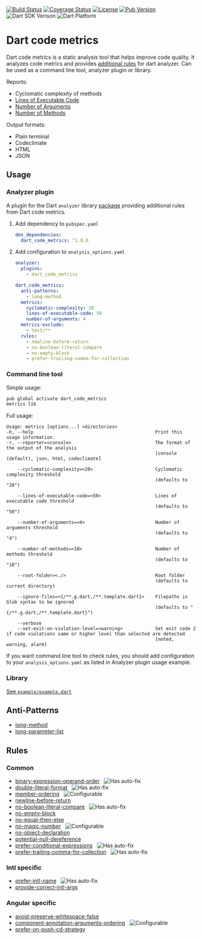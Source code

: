 [![Build Status](https://github.com/wrike/metrics/workflows/build/badge.svg)](https://github.com/wrike/dart-code-metrics/)
[![Coverage Status](https://coveralls.io/repos/github/wrike/dart-code-metrics/badge.svg?branch=master)](https://coveralls.io/github/wrike/dart-code-metrics?branch=master)
[![License](https://badgen.net/pub/license/dart_code_metrics)](https://github.com/wrike/dart-code-metrics/blob/master/LICENSE)
[![Pub Version](https://badgen.net/pub/v/dart_code_metrics)](https://pub.dev/packages/dart_code_metrics/)
![Dart SDK Verison](https://badgen.net/pub/sdk-version/dart_code_metrics)
![Dart Platform](https://badgen.net/pub/dart-platform/dart_code_metrics)

# Dart code metrics

Dart code metrics is a static analysis tool that helps improve code quality. It analyzes code metrics and provides [additional rules](https://github.com/wrike/dart-code-metrics#rules) for dart analyzer.
Can be used as a command line tool, analyzer plugin or library.

Reports:

- Cyclomatic complexity of methods
- [Lines of Executable Code](https://github.com/wrike/dart-code-metrics/blob/master/doc/metrics/lines-of-executable-code.md)
- [Number of Arguments](https://github.com/wrike/dart-code-metrics/blob/master/doc/metrics.md#number-of-arguments)
- [Number of Methods](https://github.com/wrike/dart-code-metrics/blob/master/doc/metrics.md#number-of-methods)

Output formats:

- Plain terminal
- Codeclimate
- HTML
- JSON

## Usage

### Analyzer plugin

A plugin for the Dart `analyzer` library [package](https://pub.dev/packages/dart_code_metrics) providing additional rules from Dart code metrics.

1. Add dependency to `pubspec.yaml`
    ```yaml
    dev_dependencies:
      dart_code_metrics: ^1.8.0
    ```

2. Add configuration to `analysis_options.yaml`
    ```yaml
    analyzer:
      plugins:
        - dart_code_metrics
    
    dart_code_metrics:
      anti-patterns:
        - long-method
      metrics:
        cyclomatic-complexity: 20
        lines-of-executable-code: 50
        number-of-arguments: 4
      metrics-exclude:
        - test/**
      rules:
        - newline-before-return
        - no-boolean-literal-compare
        - no-empty-block
        - prefer-trailing-comma-for-collection

### Command line tool

Simple usage:
```bash
pub global activate dart_code_metrics
metrics lib
```

Full usage:
```
Usage: metrics [options...] <directories>
-h, --help                                             Print this usage information.
-r, --reporter=<console>                               The format of the output of the analysis
                                                       [console (default), json, html, codeclimate]

    --cyclomatic-complexity=<20>                       Cyclomatic complexity threshold
                                                       (defaults to "20")

    --lines-of-executable-code=<50>                    Lines of executable code threshold
                                                       (defaults to "50")

    --number-of-arguments=<4>                          Number of arguments threshold
                                                       (defaults to "4")

    --number-of-methods=<10>                           Number of methods threshold
                                                       (defaults to "10")

    --root-folder=<./>                                 Root folder
                                                       (defaults to current directory)

    --ignore-files=<{/**.g.dart,/**.template.dart}>    Filepaths in Glob syntax to be ignored
                                                       (defaults to "{/**.g.dart,/**.template.dart}")

    --verbose
    --set-exit-on-violation-level=<warning>            Set exit code 2 if code violations same or higher level than selected are detected
                                                       [noted, warning, alarm]
```

If you want command line tool to check rules, you should add configuration to your `analysis_options.yaml` as listed in Analyzer plugin usage example.

### Library
[See `example/example.dart`](https://github.com/wrike/dart-code-metrics/blob/master/example/example.dart)

## Anti-Patterns

* [long-method](https://github.com/wrike/dart-code-metrics/blob/master/doc/anti-patterns/long-method.md)
* [long-parameter-list](https://github.com/wrike/dart-code-metrics/blob/master/doc/anti-patterns/long-parameter-list.md)

## Rules

### Common
* [binary-expression-operand-order](https://github.com/wrike/dart-code-metrics/blob/master/doc/rules/binary_expression_operand_order.md) &nbsp; ![Has auto-fix](https://img.shields.io/badge/-has%20auto--fix-success)
* [double-literal-format](https://github.com/wrike/dart-code-metrics/blob/master/doc/rules/double_literal_format.md) &nbsp; ![Has auto-fix](https://img.shields.io/badge/-has%20auto--fix-success)
* [member-ordering](https://github.com/wrike/dart-code-metrics/blob/master/doc/rules/member_ordering.md) &nbsp; ![Configurable](https://img.shields.io/badge/-configurable-informational)
* [newline-before-return](https://github.com/wrike/dart-code-metrics/blob/master/doc/rules/newline_before_return.md)
* [no-boolean-literal-compare](https://github.com/wrike/dart-code-metrics/blob/master/doc/rules/no_boolean_literal_compare.md) &nbsp; ![Has auto-fix](https://img.shields.io/badge/-has%20auto--fix-success)
* [no-empty-block](https://github.com/wrike/dart-code-metrics/blob/master/doc/rules/no_empty_block.md)
* [no-equal-then-else](https://github.com/wrike/dart-code-metrics/blob/master/doc/rules/no_equal_then_else.md)
* [no-magic-number](https://github.com/wrike/dart-code-metrics/blob/master/doc/rules/no_magic_number.md) &nbsp; ![Configurable](https://img.shields.io/badge/-configurable-informational)
* [no-object-declaration](https://github.com/wrike/dart-code-metrics/blob/master/doc/rules/no_object_declaration.md)
* [potential-null-dereference](https://github.com/wrike/dart-code-metrics/blob/master/doc/rules/potential_null_dereference.md)
* [prefer-conditional-expressions](https://github.com/wrike/dart-code-metrics/blob/master/doc/rules/prefer_conditional_expressions.md) &nbsp; ![Has auto-fix](https://img.shields.io/badge/-has%20auto--fix-success)
* [prefer-trailing-comma-for-collection](https://github.com/wrike/dart-code-metrics/blob/master/doc/rules/prefer_trailing_comma_for_collection.md) &nbsp; ![Has auto-fix](https://img.shields.io/badge/-has%20auto--fix-success)

### Intl specific
* [prefer-intl-name](https://github.com/wrike/dart-code-metrics/blob/master/doc/rules/prefer_intl_name.md) &nbsp; ![Has auto-fix](https://img.shields.io/badge/-has%20auto--fix-success)
* [provide-correct-intl-args](https://github.com/wrike/dart-code-metrics/blob/master/doc/rules/provide_correct_intl_args.md)

### Angular specific
* [avoid-preserve-whitespace-false](https://github.com/wrike/dart-code-metrics/blob/master/doc/rules/avoid_preserve_whitespace_false.md)
* [component-annotation-arguments-ordering](https://github.com/wrike/dart-code-metrics/blob/master/doc/rules/component_annotation_arguments_ordering.md) &nbsp; ![Configurable](https://img.shields.io/badge/-configurable-informational)
* [prefer-on-push-cd-strategy](https://github.com/wrike/dart-code-metrics/blob/master/doc/rules/prefer_on_push_cd_strategy.md)
